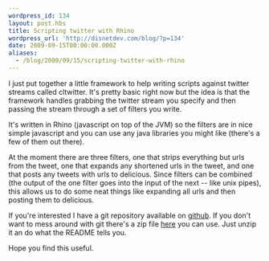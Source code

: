 ```yaml
---
wordpress_id: 134
layout: post.hbs
title: Scripting twitter with Rhino
wordpress_url: 'http://disnetdev.com/blog/?p=134'
date: 2009-09-15T00:00:00.000Z
aliases:
  - /blog/2009/09/15/scripting-twitter-with-rhino
---
```

I just put together a little framework to help writing scripts against twitter streams called cltwitter. It's pretty basic right now but the idea is that the framework handles grabbing the twitter stream you specify and then passing the stream through a set of filters you write.

It's written in Rhino (javascript on top of the JVM) so the filters are in nice simple javascript and you can use any java libraries you might like (there's a few of them out there).

At the moment there are three filters, one that strips everything but urls from the tweet, one that expands any shortened urls in the tweet, and one that posts any tweets with urls to delicious. Since filters can be combined (the output of the one filter goes into the input of the next -- like unix pipes), this allows us to do some neat things like expanding all urls and then posting them to delicious.

If you're interested I have a git repository available on [github](http://github.com/disnet/cltwitter). If you don't want to mess around with git there's a zip file [here](http://github.com/disnet/cltwitter/tree/master/release/cltwitter-0.1.zip) you can use. Just unzip it an do what the README tells you.

Hope you find this useful.
